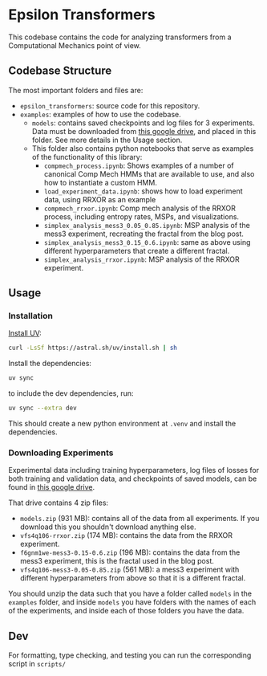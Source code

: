 # Epsilon Transformers

This codebase contains the code for analyzing transformers from a Computational Mechanics point of view.

## Codebase Structure

The most important folders and files are:

- `epsilon_transformers`: source code for this repository.
- `examples`: examples of how to use the codebase.
    - `models`: contains saved checkpoints and log files for 3 experiments. Data must be downloaded from [this google drive](https://drive.google.com/drive/folders/1lSSkSXFS1fjsfvWIARF0qI0RHS8Be3Ja?usp=sharing), and placed in this folder. See more details in the Usage section.
    - This folder also contains python notebooks that serve as examples of the functionality of this library:
        - `compmech_process.ipynb`: Shows examples of a number of canonical Comp Mech HMMs that are available to use, and also how to instantiate a custom HMM.
        - `load_experiment_data.ipynb`: shows how to load experiment data, using RRXOR as an example
        - `compmech_rrxor.ipynb`: Comp mech analysis of the RRXOR process, including entropy rates, MSPs, and visualizations.
        - `simplex_analysis_mess3_0.05_0.85.ipynb`: MSP analysis of the mess3 experiment, recreating the fractal from the blog post.
        - `simplex_analysis_mess3_0.15_0.6.ipynb`: same as above using different hyperparameters that create a different fractal.
        - `simplex_analysis_rrxor.ipynb`: MSP analysis of the RRXOR experiment.

## Usage

### Installation

[Install UV](https://docs.astral.sh/uv/getting-started/installation/):

```bash
curl -LsSf https://astral.sh/uv/install.sh | sh
```

Install the dependencies:

```bash
uv sync
```

to include the dev dependencies, run:

```bash
uv sync --extra dev
```

This should create a new python environment at `.venv` and install the dependencies.

### Downloading Experiments

Experimental data including training hyperparameters, log files of losses for both training and validation data, and checkpoints of saved models, can be found in [this google drive](https://drive.google.com/drive/folders/1lSSkSXFS1fjsfvWIARF0qI0RHS8Be3Ja?usp=sharing).

That drive contains 4 zip files:
- `models.zip` (931 MB): contains all of the data from all experiments. If you download this you shouldn't download anything else.
- `vfs4q106-rrxor.zip` (174 MB): contains the data from the RRXOR experiment.
- `f6gnm1we-mess3-0.15-0.6.zip` (196 MB): contains the data from the mess3 experiment, this is the fractal used in the blog post.
- `vfs4q106-mess3-0.05-0.85.zip` (561 MB): a mess3 experiment with different hyperparameters from above so that it is a different fractal.

You should unzip the data such that you have a folder called `models` in the `examples` folder, and inside `models` you have folders with the names of each of the experiments, and inside each of those folders you have the data.

## Dev

For formatting, type checking, and testing you can run the corresponding script in `scripts/`
